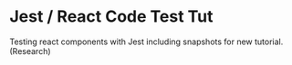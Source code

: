# Jest / React Code Test Tut

Testing react components with Jest including snapshots for new tutorial. (Research)

